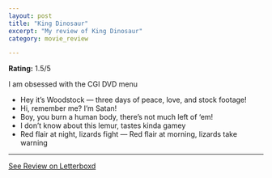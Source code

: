 ```yaml
---
layout: post
title: "King Dinosaur"
excerpt: "My review of King Dinosaur"
category: movie_review

---
```


**Rating:** 1.5/5

I am obsessed with the CGI DVD menu

* Hey it’s Woodstock — three days of peace, love, and stock footage!
* Hi, remember me? I’m Satan!
* Boy, you burn a human body, there’s not much left of ‘em!
* I don’t know about this lemur, tastes kinda gamey
* Red flair at night, lizards fight — Red flair at morning, lizards take warning

<hr>

[See Review on Letterboxd](https://boxd.it/4sVMh3)
